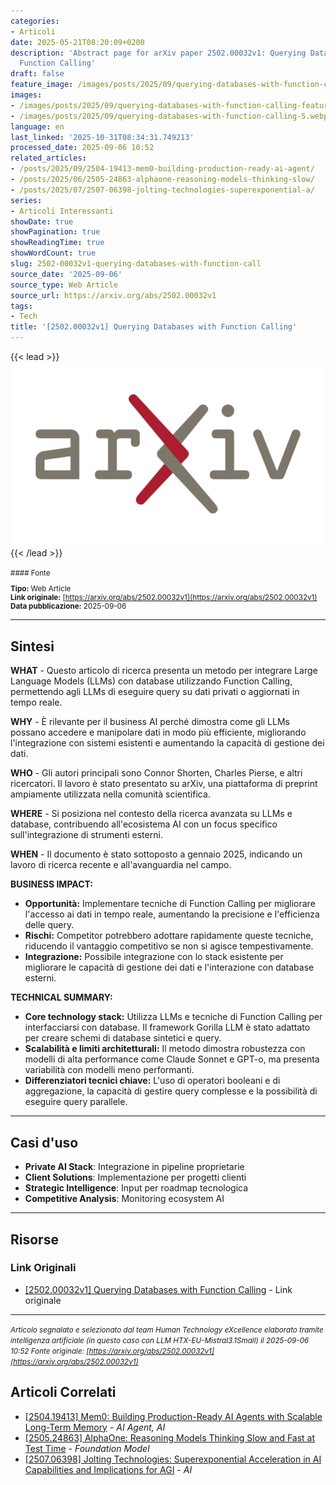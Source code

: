 ```yaml
---
categories:
- Articoli
date: 2025-05-21T08:20:09+0200
description: 'Abstract page for arXiv paper 2502.00032v1: Querying Databases with
  Function Calling'
draft: false
feature_image: /images/posts/2025/09/querying-databases-with-function-calling-featured.webp
images:
- /images/posts/2025/09/querying-databases-with-function-calling-featured.webp
- /images/posts/2025/09/querying-databases-with-function-calling-5.webp
language: en
last_linked: '2025-10-31T08:34:31.749213'
processed_date: 2025-09-06 10:52
related_articles:
- /posts/2025/09/2504-19413-mem0-building-production-ready-ai-agent/
- /posts/2025/06/2505-24863-alphaone-reasoning-models-thinking-slow/
- /posts/2025/07/2507-06398-jolting-technologies-superexponential-a/
series:
- Articoli Interessanti
showDate: true
showPagination: true
showReadingTime: true
showWordCount: true
slug: 2502-00032v1-querying-databases-with-function-call
source_date: '2025-09-06'
source_type: Web Article
source_url: https://arxiv.org/abs/2502.00032v1
tags:
- Tech
title: '[2502.00032v1] Querying Databases with Function Calling'
---
```


{{< lead >}}
![Featured image](/images/posts/2025/09/querying-databases-with-function-calling-featured.webp)
{{< /lead >}}

<small>
#### Fonte

**Tipo:** Web Article  
**Link originale:** [https://arxiv.org/abs/2502.00032v1](https://arxiv.org/abs/2502.00032v1)  
**Data pubblicazione:** 2025-09-06

</small>

---

## Sintesi

**WHAT** - Questo articolo di ricerca presenta un metodo per integrare Large Language Models (LLMs) con database utilizzando Function Calling, permettendo agli LLMs di eseguire query su dati privati o aggiornati in tempo reale.

**WHY** - È rilevante per il business AI perché dimostra come gli LLMs possano accedere e manipolare dati in modo più efficiente, migliorando l'integrazione con sistemi esistenti e aumentando la capacità di gestione dei dati.

**WHO** - Gli autori principali sono Connor Shorten, Charles Pierse, e altri ricercatori. Il lavoro è stato presentato su arXiv, una piattaforma di preprint ampiamente utilizzata nella comunità scientifica.

**WHERE** - Si posiziona nel contesto della ricerca avanzata su LLMs e database, contribuendo all'ecosistema AI con un focus specifico sull'integrazione di strumenti esterni.

**WHEN** - Il documento è stato sottoposto a gennaio 2025, indicando un lavoro di ricerca recente e all'avanguardia nel campo.

**BUSINESS IMPACT:**
- **Opportunità:** Implementare tecniche di Function Calling per migliorare l'accesso ai dati in tempo reale, aumentando la precisione e l'efficienza delle query.
- **Rischi:** Competitor potrebbero adottare rapidamente queste tecniche, riducendo il vantaggio competitivo se non si agisce tempestivamente.
- **Integrazione:** Possibile integrazione con lo stack esistente per migliorare le capacità di gestione dei dati e l'interazione con database esterni.

**TECHNICAL SUMMARY:**
- **Core technology stack:** Utilizza LLMs e tecniche di Function Calling per interfacciarsi con database. Il framework Gorilla LLM è stato adattato per creare schemi di database sintetici e query.
- **Scalabilità e limiti architetturali:** Il metodo dimostra robustezza con modelli di alta performance come Claude Sonnet e GPT-o, ma presenta variabilità con modelli meno performanti.
- **Differenziatori tecnici chiave:** L'uso di operatori booleani e di aggregazione, la capacità di gestire query complesse e la possibilità di eseguire query parallele.

---

## Casi d'uso

- **Private AI Stack**: Integrazione in pipeline proprietarie
- **Client Solutions**: Implementazione per progetti clienti
- **Strategic Intelligence**: Input per roadmap tecnologica
- **Competitive Analysis**: Monitoring ecosystem AI

---



## Risorse

### Link Originali
- [[2502.00032v1] Querying Databases with Function Calling](https://arxiv.org/abs/2502.00032v1) - Link originale


---

*<small>Articolo segnalato e selezionato dal team Human Technology eXcellence elaborato tramite intelligenza artificiale (in questo caso con LLM HTX-EU-Mistral3.1Small) il 2025-09-06 10:52
Fonte originale: [https://arxiv.org/abs/2502.00032v1](https://arxiv.org/abs/2502.00032v1)</small>*

## Articoli Correlati

- [[2504.19413] Mem0: Building Production-Ready AI Agents with Scalable Long-Term Memory](/posts/2025/09/2504-19413-mem0-building-production-ready-ai-agent/) - *AI Agent, AI*
- [[2505.24863] AlphaOne: Reasoning Models Thinking Slow and Fast at Test Time](/posts/2025/06/2505-24863-alphaone-reasoning-models-thinking-slow/) - *Foundation Model*
- [[2507.06398] Jolting Technologies: Superexponential Acceleration in AI Capabilities and Implications for AGI](/posts/2025/07/2507-06398-jolting-technologies-superexponential-a/) - *AI*